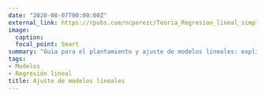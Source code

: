 ```yaml
---
date: "2020-08-07T00:00:00Z"
external_link: https://rpubs.com/ncperezc/Teoria_Regresion_lineal_simple
image:
  caption: 
  focal_point: Smart
summary: "Guia para el plantamiento y ajuste de modelos lineales: explicación y código para desarrollarlos. `external_link`."
tags:
- Modelos
- Regresión lineal
title: Ajuste de modelos lineales
---
```

